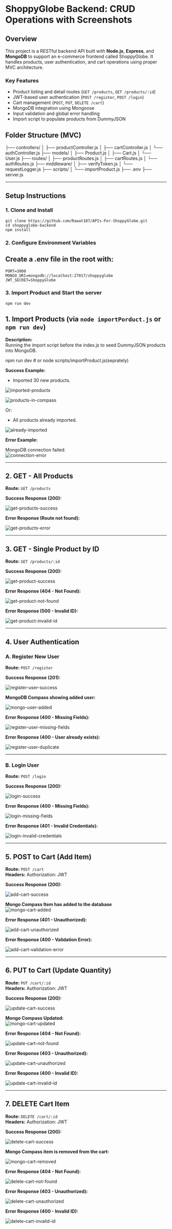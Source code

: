 # **ShoppyGlobe Backend: CRUD Operations with Screenshots**

## Overview

This project is a RESTful backend API built with **Node.js**, **Express**, and **MongoDB** to support an e-commerce frontend called ShoppyGlobe. It handles products, user authentication, and cart operations using proper MVC architecture.

### Key Features

- Product listing and detail routes (`GET /products`, `GET /products/:id`)
- JWT-based user authentication (`POST /register`, `POST /login`)
- Cart management (`POST`, `PUT`, `DELETE /cart`)
- MongoDB integration using Mongoose
- Input validation and global error handling
- Import script to populate products from DummyJSON

## Folder Structure (MVC)

├── controllers/
│ ├── productController.js
│ ├── cartController.js
│ └── authController.js
├── models/
│ ├── Product.js
│ ├── Cart.js
│ └── User.js
├── routes/
│ ├── productRoutes.js
│ ├── cartRoutes.js
│ └── authRoutes.js
├── middleware/
│ ├── verifyToken.js
│ └── requestLogger.js
├── scripts/
│ └── importProduct.js
├── .env
├── server.js

---

## Setup Instructions

### 1. Clone and Install

```
git clone https://github.com/Rawat107/APIs-For-ShoppyGlobe.git
cd shoppyglobe-backend
npm install
```

### 2. Configure Environment Variables

## Create a .env file in the root with:

```
PORT=3000
MONGO_URI=mongodb://localhost:27017/shoppyglobe
JWT_SECRET=ShoppyGlobe
```

### 3. Import Product and Start the server

```
npm run dev

```

## **1\. Import Products (via `node importPorduct.js` or `npm run dev`)**

**Description:**  
 Running the import script before the index.js to seed DummyJSON products into MongoDB.

npm run dev \# or node scripts/importProduct.js(seprately)

**Success Example:**

- Imported 30 new products.

![imported-products](screenshots/imported-products.png)

![products-in-compass](screenshots/mongo-products-list.png)

Or:

- All products already imported.

![already-imported](screenshots/all-products-already-imported.png)

**Error Example:**

MongoDB connection failed:  
![connection-error](screenshots/mongo-connection-error.png)

---

## **2. GET - All Products**

**Route:** `GET /products`

**Success Response (200):**

![get-products-success](screenshots/get-products-success.png)

**Error Response (Route not found):**

![get-products-error](screenshots/get-products-error.png)

---

## **3. GET - Single Product by ID**

**Route:** `GET /products/:id`

**Success Response (200):**

![get-product-success](screenshots/get-product-success.png)

**Error Response (404 - Not Found):**

![get-product-not-found](screenshots/get-product-not-found.png)

**Error Response (500 - Invalid ID):**

![get-product-invalid-id](screenshots/get-product-invalid-id.png)

---

## **4. User Authentication**

### **A. Register New User**

**Route:** `POST /register`

**Success Response (201):**

![register-user-success](screenshots/register-user-success.png)

**MongoDB Compass showing added user:**

![mongo-user-added](screenshots/mongo-user-added.png)

**Error Response (400 - Missing Fields):**

![register-user-missing-fields](screenshots/register-user-missing-fields.png)

**Error Response (400 - User already exists):**

![register-user-duplicate](screenshots/register-user-duplicate.png)

---

### **B. Login User**

**Route:** `POST /login`

**Success Response (200):**

![login-success](screenshots/login-success.png)

**Error Response (400 - Missing Fields):**

![login-missing-fields](screenshots/login-missing-fields.png)

**Error Response (401 - Invalid Credentials):**

![login-invalid-credentials](screenshots/login-invalid-credentials.png)

---

## **5. POST to Cart (Add Item)**

**Route:** `POST /cart`  
**Headers:** Authorization: JWT <token>

**Success Response (200):**

![add-cart-success](screenshots/add-cart-success.png)

**Mongo Compass Item has added to the database**  
![mongo-cart-added](screenshots/mongo-cart-added.png)

**Error Response (401 - Unauthorized):**

![add-cart-unauthorized](screenshots/add-cart-unauthorized.png)

**Error Response (400 - Validation Error):**

![add-cart-validation-error](screenshots/add-cart-validation-error.png)

---

## **6. PUT to Cart (Update Quantity)**

**Route:** `PUT /cart/:id`  
**Headers:** Authorization: JWT <token>

**Success Response (200):**

![update-cart-success](screenshots/update-cart-success.png)

**Mongo Compass Updated:**  
![mongo-cart-updated](screenshots/mongo-cart-updated.png)

**Error Response (404 - Not Found):**

![update-cart-not-found](screenshots/update-cart-not-found.png)

**Error Response (403 - Unauthorized):**

![update-cart-unauthorized](screenshots/update-cart-unauthorized.png)

**Error Response (400 - Invalid ID):**

![update-cart-invalid-id](screenshots/update-cart-invalid-id.png)

---

## **7. DELETE Cart Item**

**Route:** `DELETE /cart/:id`  
**Headers:** Authorization: JWT <token>

**Success Response (200):**

![delete-cart-success](screenshots/delete-cart-success.png)

**Mongo Compass item is removed from the cart:**

![mongo-cart-removed](screenshots/mongo-cart-removed.png)

**Error Response (404 - Not Found):**

![delete-cart-not-found](screenshots/delete-cart-not-found.png)

**Error Response (403 - Unauthorized):**

![delete-cart-unauthorized](screenshots/delete-cart-unauthorized.png)

**Error Response (400 - Invalid ID):**

![delete-cart-invalid-id](screenshots/delete-cart-invalid-id.png)
